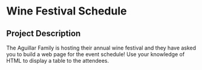 # Wine Festival Schedule

## Project Description
The Aguillar Family is hosting their annual wine festival and they have asked you to build a web page for the event schedule! Use your knowledge of HTML to display a table to the attendees.